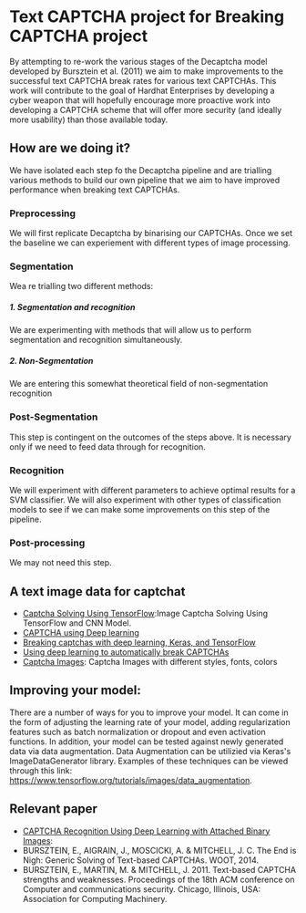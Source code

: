 # Text CAPTCHA project for Breaking CAPTCHA project

By attempting to re-work the various stages of the Decaptcha model developed by Bursztein et al. (2011) we aim to make improvements to the successful text CAPTCHA break rates for various text CAPTCHAs. This work will contribute to the goal of Hardhat Enterprises by developing a cyber weapon that will hopefully encourage more proactive work into developing a CAPTCHA scheme that will offer more security (and ideally more usability) than those available today. 

## How are we doing it?

We have isolated each step fo the Decaptcha pipeline and are trialling various methods to build our own pipeline that we aim to have improved performance when breaking text CAPTCHAs.

### Preprocessing

We will first replicate Decaptcha by binarising our CAPTCHAs. Once we set the baseline we can experiement with different types of image processing.

### Segmentation

Wea re trialling two different methods:

##### 1. Segmentation and recognition 

We are experimenting with methods that will allow us to perform segmentation and recognition simultaneously.

##### 2. Non-Segmentation

We are entering this somewhat theoretical field of non-segmentation recognition

### Post-Segmentation

This step is contingent on the outcomes of the steps above. It is necessary only if we need to feed data through for recognition.

### Recognition

We will experiment with different parameters to achieve optimal results for a SVM classifier. We will also experiment with other types of classification models to see if we can make some improvements on this step of the pipeline.

### Post-processing

We may not need this step.

## A text image data for captchat
- [Captcha Solving Using TensorFlow](https://github.com/JackonYang/captcha-tensorflow):Image Captcha Solving Using TensorFlow and CNN Model.
- [CAPTCHA using Deep learning](https://github.com/Vykstorm/CaptchaDL)
- [Breaking captchas with deep learning, Keras, and TensorFlow](https://pyimagesearch.com/2021/07/14/breaking-captchas-with-deep-learning-keras-and-tensorflow/)
- [Using deep learning to automatically break CAPTCHAs](https://github.com/tharidu/breakingcaptcha/blob/master/report/CAPTCHA-report.md)
- [Captcha Images](https://www.kaggle.com/datasets/aadhavvignesh/captcha-images): Captcha Images with different styles, fonts, colors

## Improving your model:
There are a number of ways for you to improve your model. It can come in the form of adjusting the learning rate of your model, adding regularization features such as batch normalization or dropout and even activation functions. In addition, your model can be tested against newly generated data via data augmentation. Data Augmentation can be utilizied via Keras's ImageDataGenerator library. Examples of these techniques can be viewed through this link: https://www.tensorflow.org/tutorials/images/data_augmentation.

## Relevant paper
- [CAPTCHA Recognition Using Deep Learning with Attached Binary Images](https://www.mdpi.com/2079-9292/9/9/1522/htm#sec3dot2-electronics-09-01522): 
- BURSZTEIN, E., AIGRAIN, J., MOSCICKI, A. & MITCHELL, J. C. The End is Nigh: Generic Solving of Text-based CAPTCHAs.  WOOT, 2014. 
- BURSZTEIN, E., MARTIN, M. & MITCHELL, J. 2011. Text-based CAPTCHA strengths and weaknesses. Proceedings of the 18th ACM conference on Computer and communications security. Chicago, Illinois, USA: Association for Computing Machinery.
